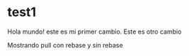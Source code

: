 # test1
Hola mundo! este es mi primer cambio.
Este es otro cambio


Mostrando pull con rebase y sin rebase

